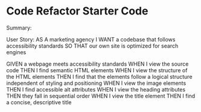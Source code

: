 # Code Refactor Starter Code

Summary:





User Story:
AS A marketing agency
I WANT a codebase that follows accessibility standards
SO THAT our own site is optimized for search engines







GIVEN a webpage meets accessibility standards
WHEN I view the source code
THEN I find semantic HTML elements
WHEN I view the structure of the HTML elements
THEN I find that the elements follow a logical structure independent of styling and positioning
WHEN I view the image elements
THEN I find accessible alt attributes
WHEN I view the heading attributes
THEN they fall in sequential order
WHEN I view the title element
THEN I find a concise, descriptive title